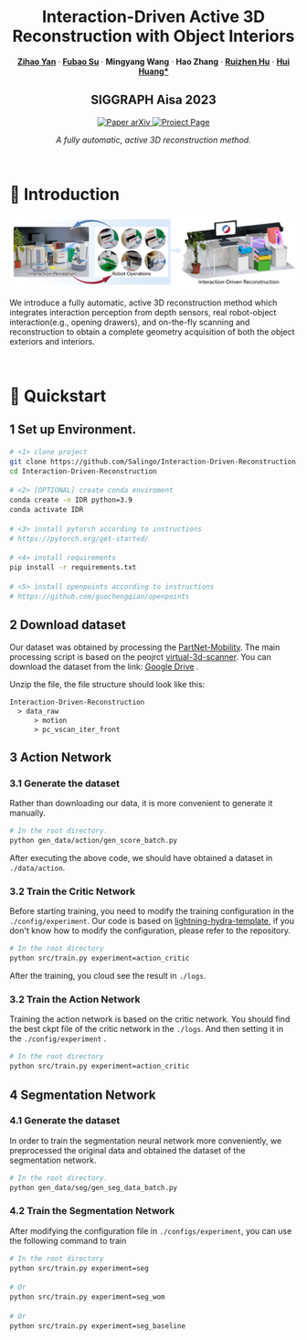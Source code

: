   <div align="center">
    <h1 align="center">
      Interaction-Driven Active 3D Reconstruction with Object Interiors
    </h1>
    <p align="center">
      <a href="https://salingo.me/"><strong>Zihao Yan</strong></a>
      ·
      <a href="https://github.com/JYILY"><strong>Fubao Su</strong></a>
      ·
      <a><strong>Mingyang Wang</strong></a>
      ·
      <a><strong>Hao Zhang</strong></a>
      ·
      <a href="https://csse.szu.edu.cn/staff/ruizhenhu/"
        ><strong>Ruizhen Hu</strong></a
      >
      ·
      <a href="https://vcc.tech/~huihuang/home"><strong>Hui Huang*</strong></a>
    </p>
    <h2 align="center">SIGGRAPH Aisa 2023</h2>
        <p align="center">
      <a href="https://arxiv.org/abs/2310.14700">
        <img
          src="https://img.shields.io/badge/Paper-arXiv-green?style=plastic&logo=arXiv&logoColor=green"
          alt="Paper arXiv"
        />
      </a>
      <a href="https://vcc.tech/research/2023/InterRecon">
        <img
          src="https://img.shields.io/badge/Project-Page-blue?style=plastic&logo=Google%20chrome&logoColor=blue"
          alt="Project Page"
        />
      </a>
    </p>

_A fully automatic, active 3D reconstruction method._


  </div>
<br>

# 📌  Introduction
<div align="center">
  <img src="./images/image.png" , width="800" style="border-radius: 10px;"/>
</div>

We introduce a fully automatic, active 3D reconstruction method which integrates interaction perception from depth sensors, real robot-object interaction(e.g., opening drawers), and on-the-fly scanning and reconstruction to obtain a complete geometry acquisition of both the object exteriors and interiors.

<br>

# 🚀  Quickstart
## 1 Set up Environment.

```bash
# <1> clone project
git clone https://github.com/Salingo/Interaction-Driven-Reconstruction.git
cd Interaction-Driven-Reconstruction

# <2> [OPTIONAL] create conda enviroment
conda create -n IDR python=3.9
conda activate IDR

# <3> install pytorch according to instructions
# https://pytorch.org/get-started/

# <4> install requirements
pip install -r requirements.txt

# <5> install openpoints according to instructions
# https://github.com/guochengqian/openpoints

```
## 2 Download dataset
Our dataset was obtained by processing the [PartNet-Mobility](https://sapien.ucsd.edu/browse). The main processing script is based on the peojrct [virtual-3d-scanner](https://github.com/Salingo/virtual-3d-scanner). You can download the dataset from the link: [Google Drive](https://drive.google.com/file/d/1QtvB6djBZYNmOE6LwpCY83ej-etV4s_t/view?usp=drive_link) .

Unzip the file, the file structure should look like this:
```
Interaction-Driven-Reconstruction
  > data_raw
      > motion
      > pc_vscan_iter_front
```
## 3 Action Network
### 3.1 Generate the dataset
Rather than downloading our data, it is more convenient to generate it manually.
```bash
# In the root directory.
python gen_data/action/gen_score_batch.py
```
After executing the above code, we should have obtained a dataset in ```./data/action```.
### 3.2 Train the Critic Network
Before starting training, you need to modify the training configuration in the ```./config/experiment```. Our code is based on [lightning-hydra-template](https://github.com/ashleve/lightning-hydra-template), if you don't know how to modify the configuration, please refer to the repository.
```bash
# In the root directory
python src/train.py experiment=action_critic
```
After the training, you cloud see the result in ```./logs```. 

### 3.2 Train the Action Network
Training the action network is based on the critic network. You should find the best ckpt file of the critic network in the ```./logs```. And then setting it in the ```./config/experiment``` .
```bash
# In the root directory
python src/train.py experiment=action_critic
```

## 4 Segmentation Network
### 4.1 Generate the dataset
In order to train the segmentation neural network more conveniently, we preprocessed the original data and obtained the dataset of the segmentation network.
```bash
# In the root directory.
python gen_data/seg/gen_seg_data_batch.py
```
### 4.2 Train the Segmentation Network
After modifying the configuration file in ```./configs/experiment```, you can use the following command to train
```bash
# In the root directory
python src/train.py experiment=seg

# Or 
python src/train.py experiment=seg_wom

# Or 
python src/train.py experiment=seg_baseline
```
